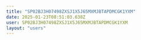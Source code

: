 ```yaml
---
title: "SP02BJ3H07498ZXSJ1X5J65MXMJBTAPDMCGK1YXM"
date: 2025-01-23T08:51:03.638Z
user: SP02BJ3H07498ZXSJ1X5J65MXMJBTAPDMCGK1YXM
layout: "users"
---
```

    